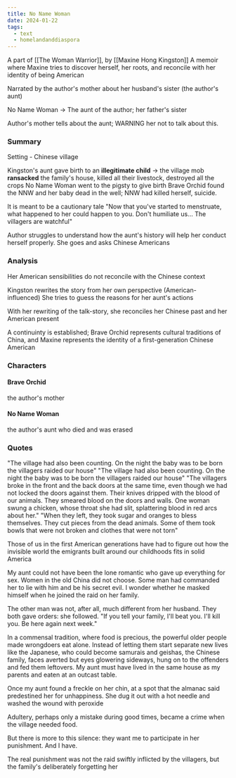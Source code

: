 ```yaml
---
title: No Name Woman
date: 2024-01-22
tags:
  - text
  - homelandanddiaspora
---
```

A part of [[The Woman Warrior]], by [[Maxine Hong Kingston]]
A memoir where Maxine tries to discover herself, her roots, and reconcile with her identity of being American 

 Narrated by the author's mother about her husband's sister (the author's aunt)

No Name Woman -> The aunt of the author; her father's sister 

Author's mother tells about the aunt; WARNING her not to talk about this. 

### Summary 

Setting - Chinese village

Kingston's aunt gave birth to an **illegitimate child** -> the village mob **ransacked** the family's house, killed all their livestock, destroyed all the crops
No Name Woman went to the pigsty to give birth
Brave Orchid found the NNW and her baby dead in the well; NNW had killed herself, suicide. 

It is meant to be a cautionary tale 
"Now that you've started to menstruate, what happened to her could happen to you. Don't humiliate us... The villagers are watchful"

Author struggles to understand how the aunt's history will help her conduct herself properly. She goes and asks Chinese Americans

### Analysis
Her American sensibilities do not reconcile with the Chinese context 

Kingston rewrites the story from her own perspective (American-influenced)
She tries to guess the reasons for her aunt's actions

With her rewriting of the talk-story, she reconciles her Chinese past and her American present

A continuinty is established; Brave Orchid represents cultural traditions of China, and Maxine represents the identity of a first-generation Chinese American 
### Characters
#### Brave Orchid
the author's mother
#### No Name Woman
the author's aunt who died and was erased 

### Quotes
"The village had also been counting. On the night the baby was to be born the villagers raided our house"
"The village had also been counting. On the night the baby was to be born the villagers raided our house"
"The villagers broke in the front and the back doors at the same time, even though we had not locked the doors against them. Their knives 
dripped with the blood of our animals. They smeared blood on the doors and walls. One woman swung a chicken, whose throat she had slit, 
splattering blood in red arcs about her."
"When they left, they took sugar and oranges to bless themselves. They cut pieces from the dead animals. Some of them took bowls that 
were not broken and clothes that were not torn"

Those of us in the first American generations have had to figure out how the invisible world the emigrants built around our childhoods fits in solid America

My aunt could not have been the lone romantic who gave up everything for sex. 
Women in the old China did not choose. Some man had commanded her to lie with him and be his secret evil. I wonder whether he masked 
himself when he joined the raid on her family.

The other man was not, after all, much different from her husband. They both gave orders: she followed. "If you tell your family, I'll beat 
you. I'll kill you. Be here again next week." 

In a commensal tradition, where food is precious, the powerful older people made wrongdoers 
eat alone. Instead of letting them start separate new lives like the Japanese, who could become samurais and geishas, the Chinese family, 
faces averted but eyes glowering sideways, hung on to the offenders and fed them leftovers. My aunt must have lived in the same house as 
my parents and eaten at an outcast table. 

Once my aunt found a freckle on her chin, at a spot that the almanac said predestined her for unhappiness. She dug it out with a hot needle 
and washed the wound with peroxide

Adultery, perhaps only a mistake during good times, became a crime when the 
village needed food.

But there is more to this silence: they want me to participate in her punishment. And I have.

The real punishment was not the raid swiftly inflicted by 
the villagers, but the family's deliberately forgetting her